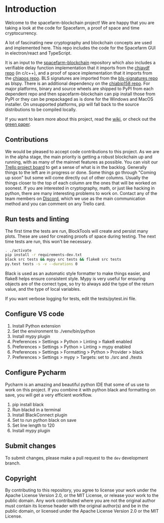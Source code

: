 # Introduction

Welcome to the spacefarm-blockchain project!
We are happy that you are taking a look at the code for Spacefarm, a proof of space and time cryptocurrency.

A lot of fascinating new cryptography and blockchain concepts are used and implemented here.
This repo includes the code for the Spacefarm GUI in electron/react and TypeScript.

It is an input to the [spacefarm-blockchain](https://github.com/spacefarm-network/spacefarm-blockchain) repository which also includes a verifiable delay function implementation that it imports from the [chiavdf repo](https://github.com/spacefarm-network/chiavdf) (in c/c++), and a proof of space implementation that it imports from the [chiapos repo](https://github.com/spacefarm-network/chiapos). BLS signatures are imported from the [bls-signatures repo](https://github.com/spacefarm-network/bls-signatures) as blspy. There is an additional dependency on the [chiabip158 repo](https://github.com/spacefarm-network/chiabip158).
For major platforms, binary and source wheels are shipped to PyPI from each dependent repo and then spacefarm-blockchain can pip install those from PyPI or they can be prepackaged as is done for the Windows and MacOS installer. On unsupported platforms, pip will fall back to the source distributions to be compiled locally.

If you want to learn more about this project, read the [wiki](https://github.com/spacefarm-network/spacefarm-blockchain/wiki), or check out the [green paper](https://www.spacefarm.app/assets/SpacefarmGreenPaper.pdf).

## Contributions

We would be pleased to accept code contributions to this project.
As we are in the alpha stage, the main priority is getting a robust blockchain up and running, with as many of the mainnet features as possible.
You can visit our [Trello project board](https://trello.com/b/ZuNx7sET) to get a sense of what is in the backlog.
Generally things to the left are in progress or done. Some things go through "Coming up soon" but some will come directly out of other columns.
Usually the things closer to the top of each column are the ones that will be worked on soonest.
If you are interested in cryptography, math, or just like hacking in python, there are many interesting problems to work on.
Contact any of the team members on [Discord](https://discord.gg/TgJyxsEFFc), which we use as the main communication method and you can comment on any Trello card.

## Run tests and linting

The first time the tests are run, BlockTools will create and persist many plots. These are used for creating
proofs of space during testing. The next time tests are run, this won't be necessary.

```bash
. ./activate
pip install -r requirements-dev.txt
black src tests && mypy src tests && flake8 src tests
py.test tests -s -v --durations 0
```

Black is used as an automatic style formatter to make things easier, and flake8 helps ensure consistent style.
Mypy is very useful for ensuring objects are of the correct type, so try to always add the type of the return value, and the type of local variables.

If you want verbose logging for tests, edit the tests/pytest.ini file.

## Configure VS code

1. Install Python extension
2. Set the environment to ./venv/bin/python
3. Install mypy plugin
4. Preferences > Settings > Python > Linting > flake8 enabled
5. Preferences > Settings > Python > Linting > mypy enabled
6. Preferences > Settings > Formatting > Python > Provider > black
7. Preferences > Settings > mypy > Targets: set to ./src and ./tests

## Configure Pycharm

Pycharm is an amazing and beautiful python IDE that some of us use to work on this project.
If you combine it with python black and formatting on save, you will get a very efficient
workflow.

1. pip install black
2. Run blackd in a terminal
3. Install BlackConnect plugin
4. Set to run python black on save
5. Set line length to 120
6. Install mypy plugin

## Submit changes

To submit changes, please make a pull request to the `dev` development branch.

## Copyright

By contributing to this repository, you agree to license your work under the Apache License Version 2.0, or the MIT License, or release your work to the public domain. Any work contributed where you are not the original author must contain its license header with the original author(s) and be in the public domain, or licensed under the Apache License Version 2.0 or the MIT License.
